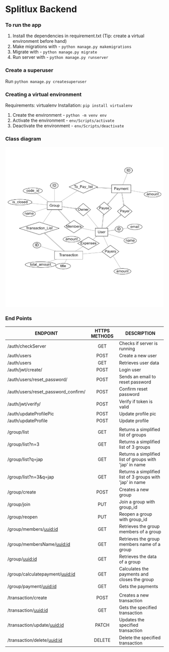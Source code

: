 # Splitlux Backend

### To run the app
1. Install the dependencies in requirement.txt (Tip: create a virtual environment before hand)
2. Make migrations with - `python manage.py makemigrations`
3. Migrate with - `python manage.py migrate`
4. Run server with - `python manage.py runserver`

### Create a superuser
Run `python manage.py createsuperuser`

### Creating a virtual environment
Requirements: virtualenv
Installation: `pip install virtualenv`

1. Create the environment - `python -m venv env`
2. Activate the environment - `env/Scripts/activate`
3. Deactivate the environment - `env/Scripts/deactivate`

### Class diagram
![class diagram](docs/images/erd.png)

### End Points
|ENDPOINT | HTTPS METHODS | DESCRIPTION | 
| ------------- |:-------------:| ------------- |
|/auth/checkServer | GET | Checks if server is running |
|/auth/users | POST | Create a new user |
|/auth/users | GET | Retrieves user data |
|/auth/jwt/create/ | POST | Login user |
|/auth/users/reset_password/ | POST | Sends an email to reset password|
|/auth/users/reset_password_confirm/ | POST | Confirm reset password |
|/auth/jwt/verify/ | POST | Verify if token is valid |
|/auth/updateProfilePic | POST | Update profile pic |
|/auth/updateProfile | POST | Update profile |
| | | |
|/group/list | GET | Returns a simplified list of groups |
|/group/list?n=3 | GET | Returns a simplified list of 3 groups |
|/group/list?q=jap | GET | Returns a simplified list of groups with 'jap' in name |
|/group/list?n=3&q=jap | GET | Returns a simplified list of 3 groups with 'jap' in name |
|/group/create | POST | Creates a new group |
|/group/join | PUT | Join a group with group_id |
|/group/reopen | PUT | Reopen a group with group_id |
|/group/members/<uuid:id> | GET | Retrieves the group members of a group |
|/group/membersName/<uuid:id> | GET | Retrieves the group members name of a group |
|/group/<uuid:id> | GET | Retrieves the data of a group |
|/group/calculatepayment/<uuid:id> | GET | Calculates the payments and closes the group |
|/group/payment/<uuid:id> | GET | Gets the payments |
|  |  |  |
|/transaction/create | POST | Creates a new transaction |
|/transaction/<uuid:id> | GET | Gets the specified transaction |
|/transaction/update/<uuid:id> | PATCH | Updates the specified transaction |
|/transaction/delete/<uuid:id> | DELETE | Delete the specified transaction |

